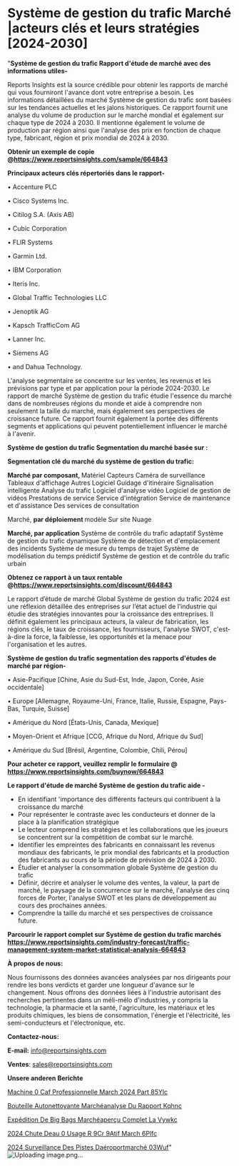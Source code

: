 # Système de gestion du trafic Marché |acteurs clés et leurs stratégies [2024-2030]

"<strong>Système de gestion du trafic Rapport d'étude de marché avec des informations utiles-</strong>

Reports Insights est la source crédible pour obtenir les rapports de marché qui vous fourniront l'avance dont votre entreprise a besoin. Les informations détaillées du marché Système de gestion du trafic sont basées sur les tendances actuelles et les jalons historiques. Ce rapport fournit une analyse du volume de production sur le marché mondial et également sur chaque type de 2024 à 2030. Il mentionne également le volume de production par région ainsi que l'analyse des prix en fonction de chaque type, fabricant, région et prix mondial de 2024 à 2030.

<strong><b>Obtenir un exemple de copie @</b></strong><a href=https://www.reportsinsights.com/sample/664843><strong><b>https://www.reportsinsights.com/sample/664843</b></strong></a>

<b>Principaux acteurs clés répertoriés dans le rapport-</b>

<b> </b>• Accenture PLC

• Cisco Systems Inc.

• Citilog S.A. (Axis AB)

• Cubic Corporation

• FLIR Systems

• Garmin Ltd.

• IBM Corporation

• Iteris Inc.

• Global Traffic Technologies LLC

• Jenoptik AG

• Kapsch TrafficCom AG

• Lanner Inc.

• Siemens AG

• and Dahua Technology.

L'analyse segmentaire se concentre sur les ventes, les revenus et les prévisions par type et par application pour la période 2024-2030. Le rapport de marché Système de gestion du trafic étudie l'essence du marché dans de nombreuses régions du monde et aide à comprendre non seulement la taille du marché, mais également ses perspectives de croissance future. Ce rapport fournit également la portée des différents segments et applications qui peuvent potentiellement influencer le marché à l'avenir.

<strong>Système de gestion du trafic Segmentation du marché basée sur :</strong>

<strong> Segmentation clé du marché du système de gestion du trafic: </strong>

<strong> Marché par composant, </strong>
Matériel
Capteurs
Caméra de surveillance
Tableaux d'affichage
Autres
Logiciel
Guidage d'itinéraire
Signalisation intelligente
Analyse du trafic
Logiciel d'analyse vidéo
Logiciel de gestion de vidéos
Prestations de service
Service d'intégration
Service de maintenance et d'assistance
Des services de consultation

Marché, <strong> par déploiement </strong> modèle
Sur site
Nuage

<strong> Marché, par application </strong>
Système de contrôle du trafic adaptatif
Système de gestion du trafic dynamique
Système de détection et d'emplacement des incidents
Système de mesure du temps de trajet
Système de modélisation du temps prédictif
Système de gestion et de contrôle du trafic urbain

<strong><b>Obtenez ce rapport à un taux rentable @</b></strong><a href=https://www.reportsinsights.com/discount/664843><strong><b>https://www.reportsinsights.com/discount/664843</b></strong></a>

Le rapport d’étude de marché Global Système de gestion du trafic 2024 est une réflexion détaillée des entreprises sur l’état actuel de l’industrie qui étudie des stratégies innovantes pour la croissance des entreprises. Il définit également les principaux acteurs, la valeur de fabrication, les régions clés, le taux de croissance, les fournisseurs, l'analyse SWOT, c'est-à-dire la force, la faiblesse, les opportunités et la menace pour l'organisation et les autres.

<strong>Système de gestion du trafic segmentation des rapports d'études de marché par région-</strong>

• Asie-Pacifique [Chine, Asie du Sud-Est, Inde, Japon, Corée, Asie occidentale]

• Europe [Allemagne, Royaume-Uni, France, Italie, Russie, Espagne, Pays-Bas, Turquie, Suisse]

• Amérique du Nord [États-Unis, Canada, Mexique]

• Moyen-Orient et Afrique [CCG, Afrique du Nord, Afrique du Sud]

• Amérique du Sud [Brésil, Argentine, Colombie, Chili, Pérou]

<strong>Pour acheter ce rapport, veuillez remplir le formulaire @   <a href=https://www.reportsinsights.com/buynow/664843>https://www.reportsinsights.com/buynow/664843</a></strong>

<strong>Le rapport d'étude de marché Système de gestion du trafic aide -</strong>
<ul>
  <li>En identifiant 'importance des différents facteurs qui contribuent à la croissance du marché</li>
  <li>Pour représenter le contraste avec les conducteurs et donner de la place à la planification stratégique</li>
  <li>Le lecteur comprend les stratégies et les collaborations que les joueurs se concentrent sur la compétition de combat sur le marché.</li>
  <li>Identifier les empreintes des fabricants en connaissant les revenus mondiaux des fabricants, le prix mondial des fabricants et la production des fabricants au cours de la période de prévision de 2024 à 2030.</li>
  <li>Étudier et analyser la consommation globale Système de gestion du trafic</li>
  <li>Définir, décrire et analyser le volume des ventes, la valeur, la part de marché, le paysage de la concurrence sur le marché, l'analyse des cinq forces de Porter, l'analyse SWOT et les plans de développement au cours des prochaines années.</li>
  <li>Comprendre la taille du marché et ses perspectives de croissance future.</li>
</ul>

<strong>Parcourir le rapport complet sur Système de gestion du trafic marchés <a href=https://www.reportsinsights.com/industry-forecast/traffic-management-system-market-statistical-analysis-664843>https://www.reportsinsights.com/industry-forecast/traffic-management-system-market-statistical-analysis-664843</a></strong>

<strong>À propos de nous:</strong>

Nous fournissons des données avancées analysées par nos dirigeants pour rendre les bons verdicts et garder une longueur d'avance sur le changement. Nous offrons des données liées à l'industrie autorisant des recherches pertinentes dans un méli-mélo d'industries, y compris la technologie, la pharmacie et la santé, l'agriculture, les matériaux et les produits chimiques, les biens de consommation, l'énergie et l'électricité, les semi-conducteurs et l'électronique, etc.

<strong>Contactez-nous:</strong>

<strong>E-mail:</strong> <a href=mailto:info@reportsinsights.com>info@reportsinsights.com</a>

<strong>Ventes</strong>: <a href=mailto:sales@reportsinsights.com>sales@reportsinsights.com</a>

<strong>Unsere anderen Berichte</strong>

<a href=https://www.linkedin.com/pulse/machine-%C3%A0-caf%C3%A9-professionnelle-march%C3%A9-2024-part-85ylc/>Machine  0 Caf Professionnelle March 2024 Part 85Ylc</a>

<a href=https://www.linkedin.com/pulse/bouteille-autonettoyante-marchéanalyse-du-rapport-kqhnc/>Bouteille Autonettoyante Marchéanalyse Du Rapport Kqhnc</a>

<a href=https://www.linkedin.com/pulse/expédition-de-big-bags-marchéaperçu-complet-la-vywkc/>Expédition De Big Bags Marchéaperçu Complet La Vywkc</a>

<a href=https://www.linkedin.com/pulse/2024-chute-deau-%C3%A0-usage-r%C3%A9cr%C3%A9atif-march%C3%A9-6plfc/>2024 Chute Deau  0 Usage R 9Cr 9Atif March 6Plfc</a>

<a href=https://www.linkedin.com/pulse/2024-surveillance-des-pistes-daéroportmarché-03wuf/>2024 Surveillance Des Pistes Daéroportmarché 03Wuf</a>"
![Uploading image.png…]()
